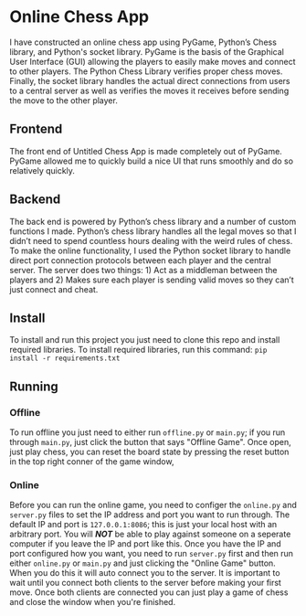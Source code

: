 # Online Chess App
I have constructed an online chess app using PyGame, Python’s Chess library, and Python's socket library. PyGame is the basis of the Graphical User Interface (GUI) allowing the players to easily make moves and connect to other players. The Python Chess Library verifies proper chess moves. Finally, the socket library handles the actual direct connections from users to a central server as well as verifies the moves it receives before sending the move to the other player.
## Frontend
The front end of Untitled Chess App is made completely out of PyGame. PyGame allowed me to quickly build a nice UI that runs smoothly and do so relatively quickly.
## Backend
The back end is powered by Python’s chess library and a number of custom functions I made. Python’s chess library handles all the legal moves so that I didn’t need to spend countless hours dealing with the weird rules of chess. 
To make the online functionality, I used the Python socket library to handle direct port connection protocols between each player and the central server. The server does two things: 1) Act as a middleman between the players and 2) Makes sure each player is sending valid moves so they can’t just connect and cheat.

## Install
To install and run this project you just need to clone this repo and install required libraries. To install required libraries, run this command: 
`pip install -r requirements.txt`

## Running
### Offline
To run offline you just need to either run `offline.py` or `main.py`; if you run through `main.py`, just click the button that says "Offline Game". Once open, just play chess, you can reset the board state by pressing the reset button in the top right conner of the game window,
### Online
Before you can run the online game, you need to configer the `online.py` and `server.py` files to set the IP address and port you want to run through. The default IP and port is `127.0.0.1:8086`; this is just your local host with an arbitrary port. You will ***NOT*** be able to play against someone on a seperate computer if you leave the IP and port like this.
Once you have the IP and port configured how you want, you need to run `server.py` first and then run either `online.py` or `main.py` and just clicking the "Online Game" button. When you do this it will auto connect you to the server. It is important to wait until you connect both clients to the server before making your first move. Once both clients are connected you can just play a game of chess and close the window when you're finished.
